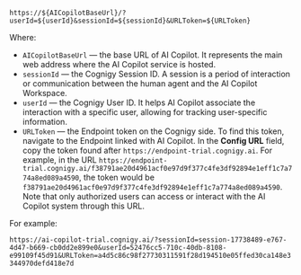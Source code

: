 `https://${AICopilotBaseUrl}/?userId=${userId}&sessionId=${sessionId}&URLToken=${URLToken}`

Where:

- `AICopilotBaseUrl` — the base URL of AI Copilot. It represents the main web address where the AI Copilot service is hosted.
- `sessionId` — the Cognigy Session ID. A session is a period of interaction or communication between the human agent and the AI Copilot Workspace.
- `userId` — the Cognigy User ID. It helps AI Copilot associate the interaction with a specific user, allowing for tracking user-specific information.
- `URLToken` — the Endpoint token on the Cognigy side. To find this token, navigate to the Endpoint linked with AI Copilot. In the **Config URL** field, copy the token found after `https://endpoint-trial.cognigy.ai`. For example, in the URL `https://endpoint-trial.cognigy.ai/f38791ae20d4961acf0e97d9f377c4fe3df92894e1eff1c7a774a8ed089a4590`, the token would be `f38791ae20d4961acf0e97d9f377c4fe3df92894e1eff1c7a774a8ed089a4590`. Note that only authorized users can access or interact with the AI Copilot system through this URL.

For example:

`https://ai-copilot-trial.cognigy.ai/?sessionId=session-17738489-e767-4d47-b669-cb0dd2e899e0&userId=52476cc5-710c-40db-8108-e99109f45d91&URLToken=a4d5c86c98f27730311591f28d194510e05ffed30ca148e3344970defd418e7d`